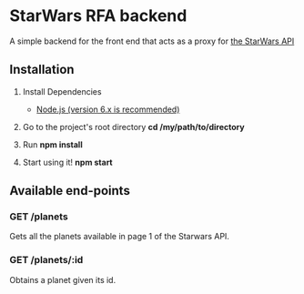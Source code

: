 # StarWars RFA backend
A simple backend for the front end that acts as a proxy for [the StarWars API](https://swapi.co/documentation)

## Installation

1.  Install Dependencies

    * [Node.js (version 6.x is recommended)](https://nodejs.org/en/)

3.  Go to the project's root directory **cd /my/path/to/directory**
4.  Run **npm install**
5.  Start using it! **npm start**

## Available end-points

### GET /planets

Gets all the planets available in page 1 of the Starwars API.

### GET /planets/:id

Obtains a planet given its id.

